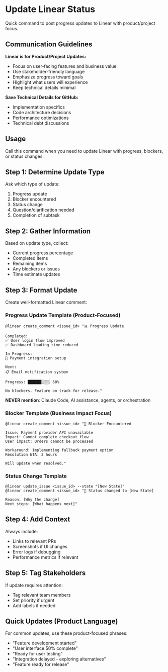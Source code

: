 # Update Linear Status

Quick command to post progress updates to Linear with product/project focus.

## Communication Guidelines
**Linear is for Product/Project Updates:**
- Focus on user-facing features and business value
- Use stakeholder-friendly language
- Emphasize progress toward goals
- Highlight what users will experience
- Keep technical details minimal

**Save Technical Details for GitHub:**
- Implementation specifics
- Code architecture decisions
- Performance optimizations
- Technical debt discussions

## Usage
Call this command when you need to update Linear with progress, blockers, or status changes.

## Step 1: Determine Update Type
Ask which type of update:
1. Progress update
2. Blocker encountered
3. Status change
4. Question/clarification needed
5. Completion of subtask

## Step 2: Gather Information
Based on update type, collect:
- Current progress percentage
- Completed items
- Remaining items
- Any blockers or issues
- Time estimate updates

## Step 3: Format Update
Create well-formatted Linear comment:

### Progress Update Template (Product-Focused)
```
@linear create_comment <issue_id> "📊 Progress Update

Completed:
✅ User login flow improved
✅ Dashboard loading time reduced

In Progress:
🔄 Payment integration setup

Next:
📋 Email notification system

Progress: ██████░░░░ 60%

No blockers. Feature on track for release."
```

**NEVER mention**: Claude Code, AI assistance, agents, or orchestration

### Blocker Template (Business Impact Focus)
```
@linear create_comment <issue_id> "🚨 Blocker Encountered

Issue: Payment provider API unavailable
Impact: Cannot complete checkout flow
User impact: Orders cannot be processed

Workaround: Implementing fallback payment option
Resolution ETA: 2 hours

Will update when resolved."
```

### Status Change Template
```
@linear update_issue <issue_id> --state "[New State]"
@linear create_comment <issue_id> "📌 Status changed to [New State]

Reason: [Why the change]
Next steps: [What happens next]"
```

## Step 4: Add Context
Always include:
- Links to relevant PRs
- Screenshots if UI changes
- Error logs if debugging
- Performance metrics if relevant

## Step 5: Tag Stakeholders
If update requires attention:
- Tag relevant team members
- Set priority if urgent
- Add labels if needed

## Quick Updates (Product Language)
For common updates, use these product-focused phrases:
- "Feature development started"
- "User interface 50% complete"
- "Ready for user testing"
- "Integration delayed - exploring alternatives"
- "Feature ready for release"